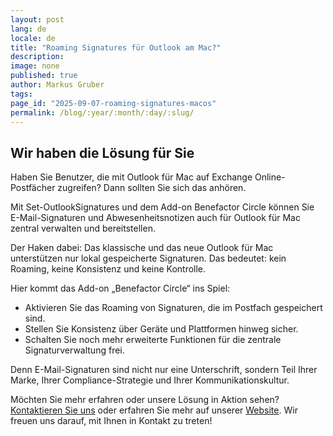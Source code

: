 ```yaml
---
layout: post
lang: de
locale: de
title: "Roaming Signatures für Outlook am Mac?"
description:
image: none
published: true
author: Markus Gruber
tags: 
page_id: "2025-09-07-roaming-signatures-macos"
permalink: /blog/:year/:month/:day/:slug/
---
```

## Wir haben die Lösung für Sie
Haben Sie Benutzer, die mit Outlook für Mac auf Exchange Online-Postfächer zugreifen? Dann sollten Sie sich das anhören.

Mit Set-OutlookSignatures und dem Add-on Benefactor Circle können Sie E-Mail-Signaturen und Abwesenheitsnotizen auch für Outlook für Mac zentral verwalten und bereitstellen.

Der Haken dabei: Das klassische und das neue Outlook für Mac unterstützen nur lokal gespeicherte Signaturen. Das bedeutet: kein Roaming, keine Konsistenz und keine Kontrolle.

Hier kommt das Add-on „Benefactor Circle“ ins Spiel:
- Aktivieren Sie das Roaming von Signaturen, die im Postfach gespeichert sind.
- Stellen Sie Konsistenz über Geräte und Plattformen hinweg sicher.
- Schalten Sie noch mehr erweiterte Funktionen für die zentrale Signaturverwaltung frei.

Denn E-Mail-Signaturen sind nicht nur eine Unterschrift, sondern Teil Ihrer Marke, Ihrer Compliance-Strategie und Ihrer Kommunikationskultur.

Möchten Sie mehr erfahren oder unsere Lösung in Aktion sehen? [Kontaktieren Sie uns](/contact) oder erfahren Sie mehr auf unserer [Website](/). Wir freuen uns darauf, mit Ihnen in Kontakt zu treten!